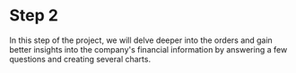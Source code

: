 # Step 2

In this step of the project, we will delve deeper into the orders and gain better insights into the company's financial information by answering a few questions and creating several charts.
